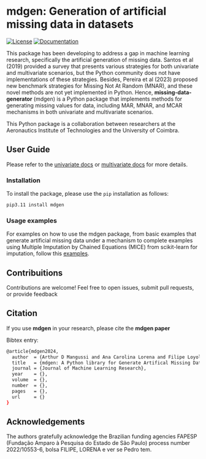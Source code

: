 # mdgen: Generation of artificial missing data in datasets

[![License](https://img.shields.io/badge/License-MIT-blue.svg)](LICENSE)
[![Documentation](https://img.shields.io/badge/Documentation-Link-green.svg)](mdgen/docs/)

This package has been developing to address a gap in machine learning research, specifically the artificial generation of missing data. Santos et al (2019) provided a survey that presents various strategies for both univariate and multivariate scenarios, but the Python community does not have implementations of these strategies. Besides, Pereira et al (2023) proposed new benchmark strategies for Missing Not At Random (MNAR), and these novel methods are not yet implemented in Python. Hence, **missing-data-generator** (mdgen) is a Python package that implements methods for generating missing values ​​for data, including MAR, MNAR, and MCAR mechanisms in both univariate and multivariate scenarios.

This Python package is a collaboration between researchers at the Aeronautics Institute of Technologies and the University of Coimbra.

## User Guide

Please refer to the [univariate docs](mdgen/docs/univariate.md) or [multivariate docs](mdgen/docs/multivariate.md) for more details.


### Installation
To install the package, please use the `pip` installation as follows:

```bash
pip3.11 install mdgen
```

### Usage examples
For examples on how to use the mdgen package, from basic examples that generate artificial missing data under a mechanism to complete examples using Multiple Imputation by Chained Equations (MICE) from scikit-learn for imputation, follow this [examples](tests/).


## Contribuitions
Contributions are welcome! Feel free to open issues, submit pull requests, or provide feedback

## Citation
If you use **mdgen** in your research, please cite the **mdgen paper**

Bibtex entry:
```bash
@article{mdgen2024,
  author  = {Arthur D Mangussi and Ana Carolina Lorena and Filipe Loyola and Pedro Henriques Abreu},
  title   = {mdgen: A Python library for Generate Artifical Missing Data},
  journal = {Journal of Machine Learning Research},
  year    = {},
  volume  = {},
  number  = {},
  pages   = {},
  url     = {}
}
```
## Acknowledgements
The authors gratefully acknowledge the Brazilian funding agencies FAPESP (Fundação Amparo à Pesquisa do Estado de São Paulo) process number 2022/10553-6, bolsa FILIPE, LORENA e ver se Pedro tem.